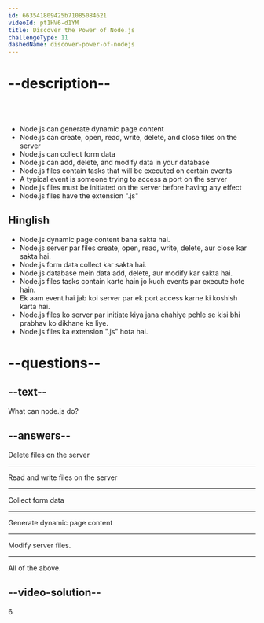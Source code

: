 ```yaml
---
id: 663541809425b71085084621
videoId: pt1HV6-d1YM
title: Discover the Power of Node.js
challengeType: 11
dashedName: discover-power-of-nodejs
---
```


# --description--
<br>
<br>

- Node.js can generate dynamic page content
- Node.js can create, open, read, write, delete, and close files on the server
- Node.js can collect form data
- Node.js can add, delete, and modify data in your database
- Node.js files contain tasks that will be executed on certain events
- A typical event is someone trying to access a port on the server
- Node.js files must be initiated on the server before having any effect
- Node.js files have the extension ".js"

<h2>Hinglish</h2>

- Node.js dynamic page content bana sakta hai.
- Node.js server par files create, open, read, write, delete, aur close kar sakta hai.
- Node.js form data collect kar sakta hai.
- Node.js database mein data add, delete, aur modify kar sakta hai.
- Node.js files tasks contain karte hain jo kuch events par execute hote hain.
- Ek aam event hai jab koi server par ek port access karne ki koshish karta hai.
- Node.js files ko server par initiate kiya jana chahiye pehle se kisi bhi prabhav ko dikhane ke liye.
- Node.js files ka extension ".js" hota hai.

# --questions--

## --text--

What can node.js do?

## --answers--

Delete files on the server

---

Read and write files on the server

---

Collect form data

---

Generate dynamic page content

---

Modify server files.

---

All of the above.

## --video-solution--

6
